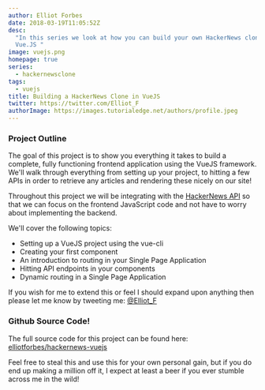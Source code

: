 ```yaml
---
author: Elliot Forbes
date: 2018-03-19T11:05:52Z
desc:
  "In this series we look at how you can build your own HackerNews clone using
  Vue.JS "
image: vuejs.png
homepage: true
series:
  - hackernewsclone
tags:
  - vuejs
title: Building a HackerNews Clone in VueJS
twitter: https://twitter.com/Elliot_F
authorImage: https://images.tutorialedge.net/authors/profile.jpeg
---
```


### Project Outline

The goal of this project is to show you everything it takes to build a complete,
fully functioning frontend application using the VueJS framework. We'll walk
through everything from setting up your project, to hitting a few APIs in order
to retrieve any articles and rendering these nicely on our site!

Throughout this project we will be integrating with the
[HackerNews API](https://github.com/HackerNews/API) so that we can focus on the
frontend JavaScript code and not have to worry about implementing the backend.

We'll cover the following topics:

- Setting up a VueJS project using the vue-cli
- Creating your first component
- An introduction to routing in your Single Page Application
- Hitting API endpoints in your components
- Dynamic routing in a Single Page Application

If you wish for me to extend this or feel I should expand upon anything then
please let me know by tweeting me: [@Elliot_F](https://twitter.com/elliot_f)

### Github Source Code!

The full source code for this project can be found here:
[elliotforbes/hackernews-vuejs](https://github.com/elliotforbes/hackernews-vuejs)

Feel free to steal this and use this for your own personal gain, but if you do
end up making a million off it, I expect at least a beer if you ever stumble
across me in the wild!
